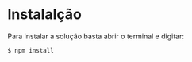 # Instalalção #

Para instalar a solução basta abrir o terminal e digitar:

```sh
$ npm install
```

